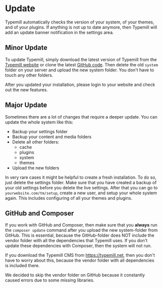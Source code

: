 # Update

Typemill automatically checks the version of your system, of your themes, and of your plugins. If anything is not up to date anymore, then Typemill will add an update banner notification in the settings area. 

## Minor Update

To update Typemill, simply download the latest version of Typemill from the [Typemill website](https://typemill.net) or clone the latest [GitHub code](https://github.com/trendschau/typemill). Then delete the old `system` folder on your server and upload the new system folder. You don't have to touch any other folders.

After you updated your installation, please login to your website and check out the new features.

## Major Update

Sometimes there are a lot of changes that require a deeper update. You can update the whole system like this:

* Backup your settings folder
* Backup your content and media folders
* Delete all other folders:
  * cache
  * plugins
  * system
  * themes
* Upload the new folders

In very rare cases it might be helpful to create a fresh installation. To do so, just delete the settings folder. Make sure that you have created a backup of your old settings before you delete the live settings. After that you can go to `yourwebsite.com/tm/setup`, create a new user, and setup your whole system again. This includes configuring of all your themes and plugins.

## GitHub and Composer

If you work with GitHub and Composer, then make sure that you **always** run the `composer update` command after you upload the new system-folder from GitHub. This is essential, because the GitHub-folder does NOT include the vendor folder with all the dependencies that Typemill uses. If you don't update these dependencies with Composer, then the system will not run. 

If you download the Typemill CMS from https://typemill.net, then you don't have to worry about this, because the vendor folder with all dependencies is included there.

We decided to skip the vendor folder on GitHub because it constantly caused errors due to some missing libraries.

